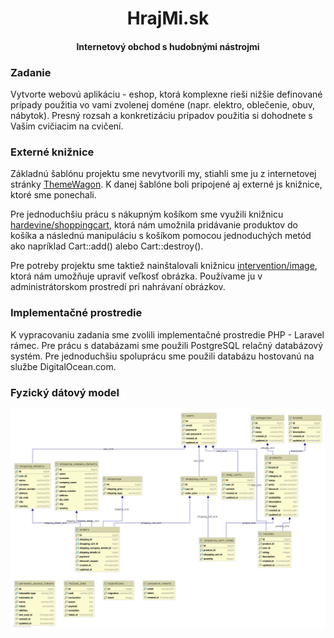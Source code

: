 <h1 align=center> HrajMi.sk </h1>
<h4 align=center>Internetový obchod s hudobnými nástrojmi</h4>

### Zadanie
Vytvorte webovú aplikáciu - eshop, ktorá komplexne rieši nižšie definované prípady použitia vo vami zvolenej doméne (napr. elektro, oblečenie, obuv, nábytok). Presný rozsah a konkretizáciu prípadov použitia si dohodnete s Vašim cvičiacim na cvičení.

### Externé knižnice
Základnú šablónu projektu sme nevytvorili my, stiahli sme ju z internetovej stránky <a href="https://themewagon.com/themes/free-bootstrap-4-html5-ecommerece-website-template-shoppers/">ThemeWagon</a>. K danej šablóne boli pripojené aj externé js knižnice, ktoré sme ponechali.

Pre jednoduchšiu prácu s nákupným košíkom sme využili knižnicu <a href="https://github.com/hardevine/LaravelShoppingcart">hardevine/shoppingcart</a>, ktorá nám umožnila pridávanie produktov do košíka a následnú manipuláciu s košíkom pomocou jednoduchých metód ako napríklad Cart::add() alebo Cart::destroy().

Pre potreby projektu sme taktiež nainštalovali knižnicu <a href="http://image.intervention.io/">intervention/image</a>, ktorá nám umožňuje upraviť veľkosť obrázka. Používame ju v administrátorskom prostredí pri nahrávaní obrázkov.

### Implementačné prostredie
K vypracovaniu zadania sme zvolili implementačné prostredie PHP - Laravel rámec. Pre prácu s databázami sme použili PostgreSQL relačný databázový systém. Pre jednoduchšiu spoluprácu sme použili databázu hostovanú na službe DigitalOcean.com.

### Fyzický dátový model
 ![obr](diagram.png)
